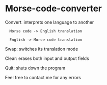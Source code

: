# Morse-code-converter

  Convert: interprets one language to another
      
      Morse code -> English translation
  
      English -> Morse code translation
  
  Swap: switches its translation mode
  
  Clear: erases both input and output fields
  
  Quit: shuts down the program
  
Feel free to contact me for any errors
